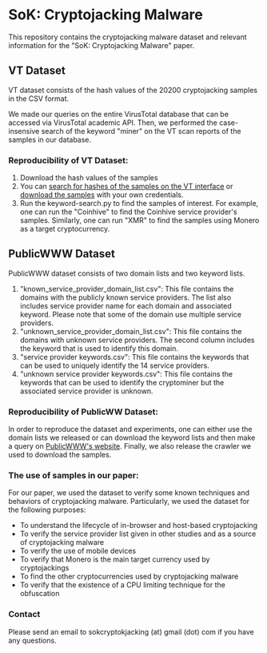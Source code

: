
# SoK: Cryptojacking Malware

This repository contains the cryptojacking malware dataset and relevant information for the "SoK: Cryptojacking Malware" paper. 

## VT Dataset 

VT dataset consists of the hash values of the 20200 cryptojacking samples in the CSV format. 

We made our queries on the entire VirusTotal database that can be accessed via VirusTotal academic API. Then, we performed the case-insensive search of the keyword "miner" on the VT scan reports of the samples in our database.


### Reproducibility of VT Dataset:

1. Download the hash values of the samples
2. You can [search for hashes of the samples on the VT interface](https://www.virustotal.com/intelligence/#search-for-hashes) or [download the samples](https://www.virustotal.com/intelligence/downloader/) with your own credentials. 
3. Run the keyword-search.py to find the samples of interest. For example, one can run the "Coinhive" to find the Coinhive service provider's samples. Similarly, one can run "XMR" to find the samples using Monero as a target cryptocurrency. 

## PublicWWW Dataset 

PublicWWW dataset consists of two domain lists and two keyword lists. 
 
1. "known_service_provider_domain_list.csv": This file contains the domains with the publicly known service providers. The list also includes service provider name for each domain and associated keyword. Please note that some of the domain use multiple service providers. 
2. "unknown_service_provider_domain_list.csv": This file contains the domains with unknown service providers. The second column includes the keyword that is used to identify this domain.
3. "service provider keywords.csv": This file contains the keywords that can be used to uniquely identify the 14 service providers.
4. "unknown service provider keywords.csv": This file contains the keywords that can be used to identify the cryptominer but the associated service provider is unknown.

### Reproducibility of PublicWW Dataset:

In order to reproduce the dataset and experiments, one can either use the domain lists we released or can download the keyword lists and then make a query on [PublicWWW's website](https://publicwww.com/). Finally, we also release the crawler we used to download the samples.


### The use of samples in our paper:  

For our paper, we used the dataset to verify some known techniques and behaviors of cryptojacking malware. Particularly, we used the dataset for the following purposes:

- To understand the lifecycle of in-browser and host-based cryptojacking
- To verify the service provider list given in other studies and as a source of cryptojacking malware
- To verify the use of mobile devices 
- To verify that Monero is the main target currency used by cryptojackings
- To find the other cryptocurrencies used by cryptojacking malware
- To verify that the existence of a CPU limiting technique for the obfuscation


### Contact 

Please send an email to sokcryptokjacking (at) gmail (dot) com if you have any questions. 
